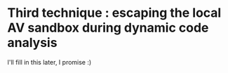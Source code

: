 # Third technique : escaping the local AV sandbox during dynamic code analysis

I'll fill in this later, I promise :)
